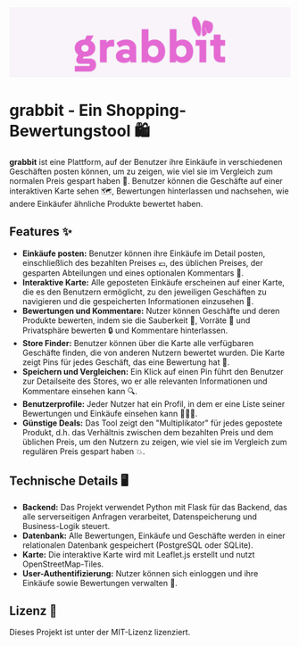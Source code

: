 ![banner where?](https://github.com/czett/grabbit/blob/main/static/img/banner.png)

# grabbit - Ein Shopping-Bewertungstool 🛍️

**grabbit** ist eine Plattform, auf der Benutzer ihre Einkäufe in verschiedenen Geschäften posten können, um zu zeigen, wie viel sie im Vergleich zum normalen Preis gespart haben 💸. Benutzer können die Geschäfte auf einer interaktiven Karte sehen 🗺️, Bewertungen hinterlassen und nachsehen, wie andere Einkäufer ähnliche Produkte bewertet haben.

## Features ✨

- **Einkäufe posten:** Benutzer können ihre Einkäufe im Detail posten, einschließlich des bezahlten Preises 💶, des üblichen Preises, der gesparten Abteilungen und eines optionalen Kommentars 📝.
- **Interaktive Karte:** Alle geposteten Einkäufe erscheinen auf einer Karte, die es den Benutzern ermöglicht, zu den jeweiligen Geschäften zu navigieren und die gespeicherten Informationen einzusehen 📍.
- **Bewertungen und Kommentare:** Nutzer können Geschäfte und deren Produkte bewerten, indem sie die Sauberkeit 🚻, Vorräte 🛒 und Privatsphäre bewerten 🔒 und Kommentare hinterlassen.
- **Store Finder:** Benutzer können über die Karte alle verfügbaren Geschäfte finden, die von anderen Nutzern bewertet wurden. Die Karte zeigt Pins für jedes Geschäft, das eine Bewertung hat 📍.
- **Speichern und Vergleichen:** Ein Klick auf einen Pin führt den Benutzer zur Detailseite des Stores, wo er alle relevanten Informationen und Kommentare einsehen kann 🔍.
- **Benutzerprofile:** Jeder Nutzer hat ein Profil, in dem er eine Liste seiner Bewertungen und Einkäufe einsehen kann 🧑‍🤝‍🧑.
- **Günstige Deals:** Das Tool zeigt den "Multiplikator" für jedes gepostete Produkt, d.h. das Verhältnis zwischen dem bezahlten Preis und dem üblichen Preis, um den Nutzern zu zeigen, wie viel sie im Vergleich zum regulären Preis gespart haben 💥.

## Technische Details 🖥️

- **Backend:** Das Projekt verwendet Python mit Flask für das Backend, das alle serverseitigen Anfragen verarbeitet, Datenspeicherung und Business-Logik steuert.
- **Datenbank:** Alle Bewertungen, Einkäufe und Geschäfte werden in einer relationalen Datenbank gespeichert (PostgreSQL oder SQLite).
- **Karte:** Die interaktive Karte wird mit Leaflet.js erstellt und nutzt OpenStreetMap-Tiles.
- **User-Authentifizierung:** Nutzer können sich einloggen und ihre Einkäufe sowie Bewertungen verwalten 🔐.

## Lizenz 📜

Dieses Projekt ist unter der MIT-Lizenz lizenziert.
